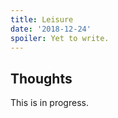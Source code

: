```yaml
---
title: Leisure
date: '2018-12-24'
spoiler: Yet to write.
---
```


## Thoughts

This is in progress.
